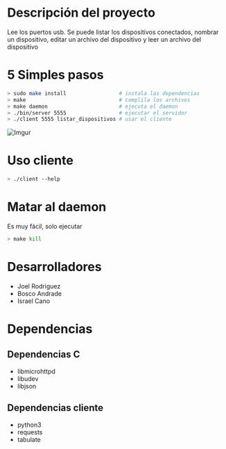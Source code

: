 <!-- errores ortograficos -->
# Descripción del proyecto
Lee los puertos usb. Se puede listar los dispositivos conectados, nombrar un dispositivo, editar un archivo del dispositivo y leer un archivo del dispositivo

# 5 Simples pasos

```sh
> sudo make install                 # instala las dependencias
> make                              # complila los archivos
> make daemon                       # ejecuta el daemon
> ./bin/server 5555                 # ejecutar el servidor
> ./client 5555 listar_dispositivos # usar el cliente
```


![Imgur](https://i.imgur.com/NgC83Um.gif)

# Uso cliente

```sh
> ./client --help

```

# Matar al daemon
Es muy fácil, solo ejecutar

```sh
> make kill
```

# Desarrolladores

* Joel Rodriguez
* Bosco Andrade
* Israel Cano

# Dependencias

## Dependencias C

* libmicrohttpd
* libudev
* libjson

## Dependencias cliente

* python3
* requests
* tabulate
